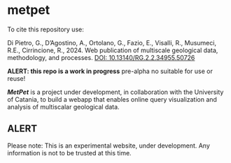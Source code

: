 # metpet

To cite this repository use:

Di Pietro, G., D’Agostino, A., Ortolano, G., Fazio, E., Visalli, R., Musumeci, R.E., Cirrincione, R., 2024. Web publication of multiscale geological data, methodology, and processes. [DOI: 10.13140/RG.2.2.34955.50726](https://doi.org/10.13140/RG.2.2.34955.50726)

**ALERT: this repo is a work in progress**
pre-alpha no suitable for use or reuse!

***MetPet*** is a project under development, in collaboration with the University of Catania, to build a webapp that enables online query visualization and analysis of multiscalar geological data.

## ALERT
Please note: This is an experimental website, under development. Any information is not to be trusted at this time.